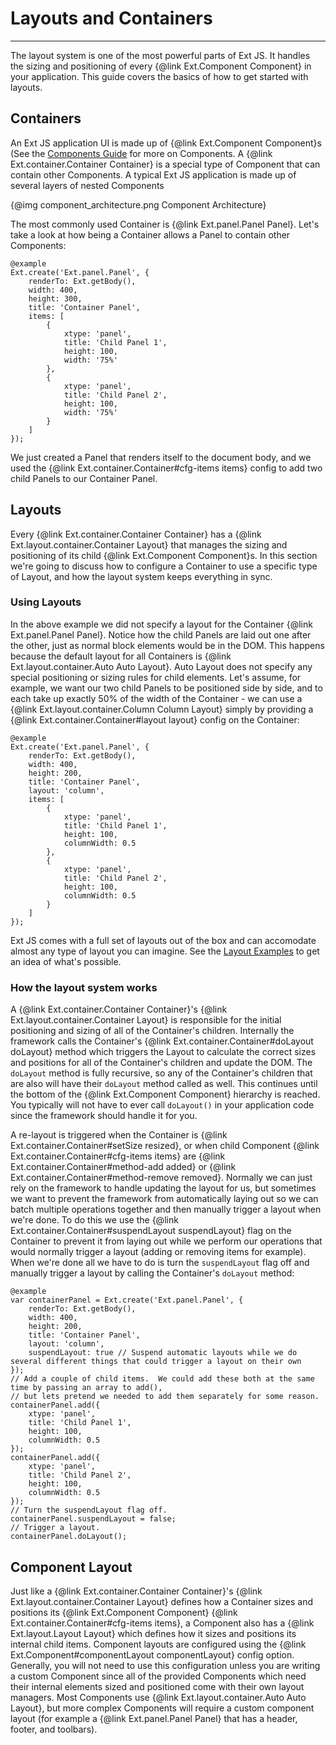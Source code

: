 # Layouts and Containers
______________________________________________

The layout system is one of the most powerful parts of Ext JS. It handles the sizing and positioning of every {@link Ext.Component Component} in your application. This guide covers the basics of how to get started with layouts.

## Containers

An Ext JS application UI is made up of {@link Ext.Component Component}s (See the [Components Guide](#/guide/components) for more on Components.  A {@link Ext.container.Container Container} is a special type of Component that can contain other Components. A typical Ext JS application is made up of several layers of nested Components

{@img component_architecture.png Component Architecture}

The most commonly used Container is {@link Ext.panel.Panel Panel}.  Let's take a look at how being a Container allows a Panel to contain other Components:

    @example
    Ext.create('Ext.panel.Panel', {
        renderTo: Ext.getBody(),
        width: 400,
        height: 300,
        title: 'Container Panel',
        items: [
            {
                xtype: 'panel',
                title: 'Child Panel 1',
                height: 100,
                width: '75%'
            },
            {
                xtype: 'panel',
                title: 'Child Panel 2',
                height: 100,
                width: '75%'
            }
        ]
    });

We just created a Panel that renders itself to the document body, and we used the {@link Ext.container.Container#cfg-items items} config to add two child Panels to our Container Panel.

## Layouts

Every {@link Ext.container.Container Container} has a {@link Ext.layout.container.Container Layout} that manages the sizing and positioning of its child {@link Ext.Component Component}s.  In this section we're going to discuss how to configure a Container to use a specific type of Layout, and how the layout system keeps everything in sync.

### Using Layouts

In the above example we did not specify a layout for the Container {@link Ext.panel.Panel Panel}. Notice how the child Panels are laid out one after the other, just as normal block elements would be in the DOM. This happens because the default layout for all Containers is {@link Ext.layout.container.Auto Auto Layout}. Auto Layout does not specify any special positioning or sizing rules for child elements.  Let's assume, for example, we want our two child Panels to be positioned side by side, and to each take up exactly 50% of the width of the Container - we can use a {@link Ext.layout.container.Column Column Layout} simply by providing a {@link Ext.container.Container#layout layout} config on the Container:

    @example
    Ext.create('Ext.panel.Panel', {
        renderTo: Ext.getBody(),
        width: 400,
        height: 200,
        title: 'Container Panel',
        layout: 'column',
        items: [
            {
                xtype: 'panel',
                title: 'Child Panel 1',
                height: 100,
                columnWidth: 0.5
            },
            {
                xtype: 'panel',
                title: 'Child Panel 2',
                height: 100,
                columnWidth: 0.5
            }
        ]
    });

Ext JS comes with a full set of layouts out of the box and can accomodate almost any type of layout you can imagine.  See the [Layout Examples](extjs/examples/#sample-7) to get an idea of what's possible.

### How the layout system works

A {@link Ext.container.Container Container}'s {@link Ext.layout.container.Container Layout} is responsible for the initial positioning and sizing of all of the Container's children.  Internally the framework calls the Container's {@link Ext.container.Container#doLayout doLayout} method which triggers the Layout to calculate the correct sizes and positions for all of the Container's children and update the DOM. The `doLayout` method is fully recursive, so any of the Container's children that are also  will have their `doLayout` method called as well. This continues until the bottom of the {@link Ext.Component Component} hierarchy is reached. You typically will not have to ever call `doLayout()` in your application code since the framework should handle it for you.

A re-layout is triggered when the Container is {@link Ext.container.Container#setSize resized}, or when child Component {@link Ext.container.Container#cfg-items items} are {@link Ext.container.Container#method-add added} or {@link Ext.container.Container#method-remove removed}. Normally we can just rely on the framework to handle updating the layout for us, but sometimes we want to prevent the framework from automatically laying out so we can batch multiple operations together and then manually trigger a layout when we're done.  To do this we use the {@link Ext.container.Container#suspendLayout suspendLayout} flag on the Container to prevent it from laying out while we perform our operations that would normally trigger a layout (adding or removing items for example).  When we're done all we have to do is turn the `suspendLayout` flag off and manually trigger a layout by calling the Container's `doLayout` method:

    @example
    var containerPanel = Ext.create('Ext.panel.Panel', {
        renderTo: Ext.getBody(),
        width: 400,
        height: 200,
        title: 'Container Panel',
        layout: 'column',
        suspendLayout: true // Suspend automatic layouts while we do several different things that could trigger a layout on their own
    });
    // Add a couple of child items.  We could add these both at the same time by passing an array to add(),
    // but lets pretend we needed to add them separately for some reason.
    containerPanel.add({
        xtype: 'panel',
        title: 'Child Panel 1',
        height: 100,
        columnWidth: 0.5
    });
    containerPanel.add({
        xtype: 'panel',
        title: 'Child Panel 2',
        height: 100,
        columnWidth: 0.5
    });
    // Turn the suspendLayout flag off.
    containerPanel.suspendLayout = false;
    // Trigger a layout.
    containerPanel.doLayout();

## Component Layout

Just like a {@link Ext.container.Container Container}'s {@link Ext.layout.container.Container Layout} defines how a Container sizes and positions its {@link Ext.Component Component} {@link Ext.container.Container#cfg-items items}, a Component also has a {@link Ext.layout.Layout Layout} which defines how it sizes and positions its internal child items.  Component layouts are configured using the {@link Ext.Component#componentLayout componentLayout} config option.  Generally, you will not need to use this configuration unless you are writing a custom Component since all of the provided Components which need their internal elements sized and positioned come with their own layout managers.  Most Components use {@link Ext.layout.container.Auto Auto Layout}, but more complex Components will require a custom component layout (for example a {@link Ext.panel.Panel Panel} that has a header, footer, and toolbars).
